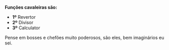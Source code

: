 **Funções cavaleiras são:**
- **1º** Revertor
- **2º** Divisor
- **3º** Calculator

Pense em bosses e chefões muito poderosos,
são eles, bem imaginários eu sei.
